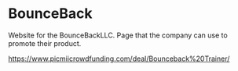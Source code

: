 # BounceBack

Website for the BounceBackLLC. Page that the company can use to promote their product. 

https://www.picmiicrowdfunding.com/deal/Bounceback%20Trainer/